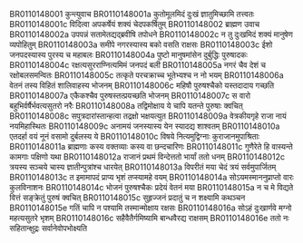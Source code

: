 BR0110148001	कुन्त्युवाच
BR0110148001a	कुतोमूलमिदं दुःखं ज्ञातुमिच्छामि तत्त्वतः
BR0110148001c	विदित्वा अपकर्षेयं शक्यं चेदपकर्षितुम्
BR0110148002	ब्राह्मण उवाच
BR0110148002a	उपपन्नं सतामेतद्यद्ब्रवीषि तपोधने
BR0110148002c	न तु दुःखमिदं शक्यं मानुषेण व्यपोहितुम्
BR0110148003a	समीपे नगरस्यास्य बको वसति राक्षसः
BR0110148003c	ईशो जनपदस्यास्य पुरस्य च महाबलः
BR0110148004a	पुष्टो मानुषमांसेन दुर्बुद्धिः पुरुषादकः
BR0110148004c	रक्षत्यसुरराण्नित्यमिमं जनपदं बली
BR0110148005a	नगरं चैव देशं च रक्षोबलसमन्वितः
BR0110148005c	तत्कृते परचक्राच्च भूतेभ्यश्च न नो भयम्
BR0110148006a	वेतनं तस्य विहितं शालिवाहस्य भोजनम्
BR0110148006c	महिषौ पुरुषश्चैको यस्तदादाय गच्छति
BR0110148007a	एकैकश्चैव पुरुषस्तत्प्रयच्छति भोजनम्
BR0110148007c	स वारो बहुभिर्वर्षैर्भवत्यसुतरो नरैः
BR0110148008a	तद्विमोक्षाय ये चापि यतन्ते पुरुषाः क्वचित्
BR0110148008c	सपुत्रदारांस्तान्हत्वा तद्रक्षो भक्षयत्युत
BR0110148009a	वेत्रकीयगृहे राजा नायं नयमिहास्थितः
BR0110148009c	अनामयं जनस्यास्य येन स्यादद्य शाश्वतम्
BR0110148010a	एतदर्हा वयं नूनं वसामो दुर्बलस्य ये
BR0110148010c	विषये नित्यमुद्विग्नाः कुराजानमुपाश्रिताः
BR0110148011a	ब्राह्मणाः कस्य वक्तव्याः कस्य वा छन्दचारिणः
BR0110148011c	गुणैरेते हि वास्यन्ते कामगाः पक्षिणो यथा
BR0110148012a	राजानं प्रथमं विन्देत्ततो भार्यां ततो धनम्
BR0110148012c	त्रयस्य सञ्चये चास्य ज्ञातीन्पुत्रांश्च धारयेत्
BR0110148013a	विपरीतं मया चेदं त्रयं सर्वमुपार्जितम्
BR0110148013c	त इमामापदं प्राप्य भृशं तप्स्यामहे वयम्
BR0110148014a	सोऽयमस्माननुप्राप्तो वारः कुलविनाशनः
BR0110148014c	भोजनं पुरुषश्चैकः प्रदेयं वेतनं मया
BR0110148015a	न च मे विद्यते वित्तं सङ्क्रेतुं पुरुषं क्वचित्
BR0110148015c	सुहृज्जनं प्रदातुं च न शक्ष्यामि कथञ्चन
BR0110148015e	गतिं चापि न पश्यामि तस्मान्मोक्षाय रक्षसः
BR0110148016a	सोऽहं दुःखार्णवे मग्नो महत्यसुतरे भृशम्
BR0110148016c	सहैवैतैर्गमिष्यामि बान्धवैरद्य राक्षसम्
BR0110148016e	ततो नः सहितान्क्षुद्रः सर्वानेवोपभोक्ष्यति
